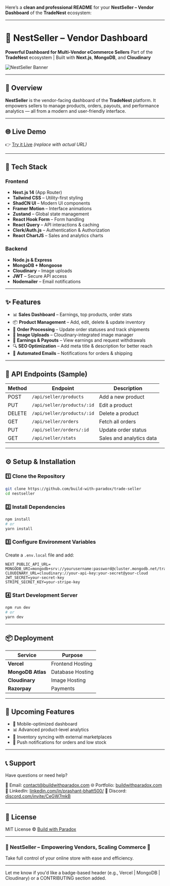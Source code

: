 Here’s a **clean and professional README** for your **NestSeller – Vendor Dashboard** of the **TradeNest** ecosystem:

---

# 🏪 NestSeller – Vendor Dashboard

**Powerful Dashboard for Multi-Vendor eCommerce Sellers**
Part of the **TradeNest** ecosystem | Built with **Next.js**, **MongoDB**, and **Cloudinary**

![NestSeller Banner](https://res.cloudinary.com/deduj0jrx/image/upload/v1747159772/nest-seller_dqz10x.png) <!-- Optional -->

---

## 🚀 Overview

**NestSeller** is the vendor-facing dashboard of the **TradeNest** platform. It empowers sellers to manage products, orders, payouts, and performance analytics — all from a modern and user-friendly interface.

---

## 🌐 Live Demo

👉 [Try it Live](https://nestseller.vercel.app) *(replace with actual URL)*

---

## 🧰 Tech Stack

### Frontend

* **Next.js 14** (App Router)
* **Tailwind CSS** – Utility-first styling
* **ShadCN UI** – Modern UI components
* **Framer Motion** – Interface animations
* **Zustand** – Global state management
* **React Hook Form** – Form handling
* **React Query** – API interactions & caching
* **Clerk/Auth.js** – Authentication & Authorization
* **React ChartJS** – Sales and analytics charts

### Backend

* **Node.js & Express**
* **MongoDB + Mongoose**
* **Cloudinary** – Image uploads
* **JWT** – Secure API access
* **Nodemailer** – Email notifications

---

## ✨ Features

* 📊 **Sales Dashboard** – Earnings, top products, order stats
* 📦 **Product Management** – Add, edit, delete & update inventory
* 🛒 **Order Processing** – Update order statuses and track shipments
* 🎨 **Image Uploads** – Cloudinary-integrated image manager
* 💸 **Earnings & Payouts** – View earnings and request withdrawals
* 🔍 **SEO Optimization** – Add meta title & description for better reach
* 📩 **Automated Emails** – Notifications for orders & shipping

---

## 🔗 API Endpoints (Sample)

| Method | Endpoint                   | Description              |
| ------ | -------------------------- | ------------------------ |
| POST   | `/api/seller/products`     | Add a new product        |
| PUT    | `/api/seller/products/:id` | Edit a product           |
| DELETE | `/api/seller/products/:id` | Delete a product         |
| GET    | `/api/seller/orders`       | Fetch all orders         |
| PUT    | `/api/seller/orders/:id`   | Update order status      |
| GET    | `/api/seller/stats`        | Sales and analytics data |

---

## ⚙️ Setup & Installation

### 1️⃣ Clone the Repository

```bash
git clone https://github.com/build-with-paradox/trade-seller
cd nestseller
```

### 2️⃣ Install Dependencies

```bash
npm install
# or
yarn install
```

### 3️⃣ Configure Environment Variables

Create a `.env.local` file and add:

```env
NEXT_PUBLIC_API_URL=
MONGODB_URI=mongodb+srv://yourusername:password@cluster.mongodb.net/tradenest
CLOUDINARY_URL=cloudinary://your-api-key:your-secret@your-cloud
JWT_SECRET=your-secret-key
STRIPE_SECRET_KEY=your-stripe-key
```

### 4️⃣ Start Development Server

```bash
npm run dev
# or
yarn dev
```

---

## 📦 Deployment

| Service               | Purpose          |
| --------------------- | ---------------- |
| **Vercel**            | Frontend Hosting |
| **MongoDB Atlas**     | Database Hosting |
| **Cloudinary**        | Image Hosting    |
| **Razorpay** | Payments         |

---

## 📌 Upcoming Features

* 📱 Mobile-optimized dashboard
* 📊 Advanced product-level analytics
* 🔁 Inventory syncing with external marketplaces
* 🔔 Push notifications for orders and low stock

---

## 📞 Support

Have questions or need help?

📧 Email: [contact@buildwithparadox.com](mailto:contact@buildwithparadox.com)
🌐 Portfolio: [buildwithparadox.com](https://buildwithparadox.com)
💼 LinkedIn: [linkedin.com/in/prashant-bhatt500/](https://www.linkedin.com/in/prashant-bhatt500/)
💬 Discord: [discord.com/invite/CeGW7mkB](https://discord.com/invite/CeGW7mkB)

---

## 📄 License

MIT License © [Build with Paradox](https://github.com/build-with-paradox/)

---

### 🏪 NestSeller – Empowering Vendors, Scaling Commerce 🚀

Take full control of your online store with ease and efficiency.

---

Let me know if you'd like a badge-based header (e.g., Vercel | MongoDB | Cloudinary) or a CONTRIBUTING section added.
